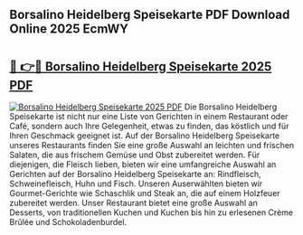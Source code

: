 ## Borsalino Heidelberg Speisekarte PDF Download Online 2025 EcmWY

# <h2><a href="http://gcc77g1.nevu.top/?p=Borsalino+Heidelberg+Speisekarte">🔗 👉🔴 Borsalino Heidelberg Speisekarte 2025 PDF</a></h2>

[![Borsalino Heidelberg Speisekarte 2025 PDF](https://i.imgur.com/dBaPXMq.png)](http://gcc77g1.nevu.top/?p=Borsalino+Heidelberg+Speisekarte)
Die Borsalino Heidelberg Speisekarte ist nicht nur eine Liste von Gerichten in einem Restaurant oder Café, sondern auch Ihre Gelegenheit, etwas zu finden, das köstlich und für Ihren Geschmack geeignet ist. Auf der Borsalino Heidelberg Speisekarte unseres Restaurants finden Sie eine große Auswahl an leichten und frischen Salaten, die aus frischem Gemüse und Obst zubereitet werden. Für diejenigen, die Fleisch lieben, bieten wir eine umfangreiche Auswahl an Gerichten auf der Borsalino Heidelberg Speisekarte an: Rindfleisch, Schweinefleisch, Huhn und Fisch. Unseren Auserwählten bieten wir Gourmet-Gerichte wie Schaschlik und Steak an, die auf einem Holzfeuer zubereitet werden. Unser Restaurant bietet eine große Auswahl an Desserts, von traditionellen Kuchen und Kuchen bis hin zu erlesenen Crème Brûlée und Schokoladenburdel.
